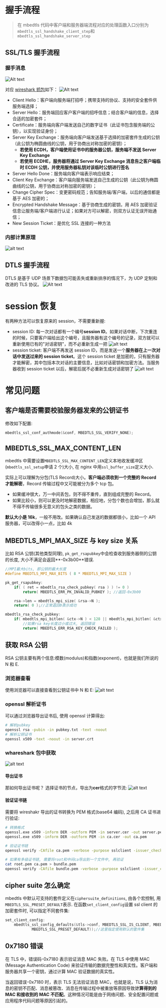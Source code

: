 # 握手流程

> 在 mbedtls 代码中客户端和服务器端流程对应的处理函数入口分别为`mbedtls_ssl_handshake_client_step`和`mbedtls_ssl_handshake_server_step`

## SSL/TLS 握手流程

### 握手消息

![Alt text](handshake.assets/image.png)

对应 [wireshark 抓包](handshake.assets/ssl_handshake.pcapng)如下：
![Alt text](handshake.assets/image-2.png)

- Client Hello：客户端向服务端打招呼；携带支持的协议、支持的安全套件供服务端选择；
- Server Hello：服务端回应客户客户端的招呼信息；结合客户端的信息，选择合适的加密套件；
- Certificate：服务端向客户端发送自己的数字证书（此证书包含服务端的公钥），以实现验证身份；
- Server Key Exchange：服务端向客户端发送基于选择的加密套件生成的公钥（此公钥为椭圆曲线的公钥，用于协商出对称加密的密钥）；
  - **若使用 ECDH，客户端使用证书中的服务器公钥，服务端不发送 Server Key Exchange**
  - **若使用 ECDHE，服务器将通过 Server Key Exchange 消息告之客户端临时 ECDH 公钥，并使用服务器私钥对该临时公钥进行签名**
- Server Hello Done：服务端向客户端表示响应结束；
- Client Key Exchange：客户端向服务端发送自己生成的公钥（此公钥为椭圆曲线的公钥，用于协商出对称加密的密钥）；
- Change Cipher Spec：变更密码规范；告知服务端/客户端，以后的通信都是基于 AES 加密的；
- Encrypted Handshake Message：基于协商生成的密钥，用 AES 加密验证信息让服务端/客户端进行认证；如果对方可以解密，则双方认证无误开始通信；
- New Session Ticket：是优化 SSL 连接的一种方法

### 内部计算原理

![alt text](handshake.assets/image-6.png)

## DTLS 握手流程

DTLS 是基于 UDP 场景下数据包可能丢失或重新排序的情况下，为 UDP 定制和改进的 TLS 协议。
![Alt text](handshake.assets/image-1.png)

# session 恢复

有两种方法可以恢复原来的 session，不需要重新握:

- session ID: 每一次对话都有一个编号**session ID**。如果对话中断，下次重连的时候，只要客户端给出这个编号，且服务器有这个编号的记录，双方就可以重新使用已有的"对话密钥"，而不必重新生成一把
  ![alt text](handshake.assets/image-7.png)
- session ticket: 客户端不再发送 session ID，而是发送一个**服务器在上一次对话中发送过来的 session ticket**。这个 session ticket 是加密的，只有服务器才能解密，其中包括本次对话的主要信息，比如对话密钥和加密方法。当服务器收到 session ticket 以后，解密后就不必重新生成对话密钥了
  ![alt text](handshake.assets/image-8.png)

# 常见问题

## 客户端是否需要校验服务器发来的公钥证书

修改如下配置:

```c
mbedtls_ssl_conf_authmode(&conf, MBEDTLS_SSL_VERIFY_NONE);
```

## MBEDTLS_SSL_MAX_CONTENT_LEN

mbedtls 中需要设置`MBEDTLS_SSL_MAX_CONTENT_LEN`定义本地收发缓冲区(`mbedtls_ssl_setup`申请 2 个)大小, 在 nginx 中用`ssl_buffer_size`定义大小.

实际上可以理解为分包(TLS Record)大小。**客户端必须收到一个完整的 Record 才能解密**，Record 传输过程中又可能被分为多个 tcp 包。

- 如果缓冲很大，万一中间丢包，则不得不重传，直到组成完整的 Record。
- 如果比较小，则可以更及时地解密数据，相应地，分包个数也会增加，那么就不得不传输很多无意义的包头之类的数据。

**默认大小是 16k**，一般不用改。如果确认自己发送的数据都很小，比如一个 API 服务器，可以改得小一点，比如 4k

## MBEDTLS_MPI_MAX_SIZE 与 key size 关系

比如 RSA 公钥(其他类型同理), `pk_get_rsapubkey`中会检查收到服务器侧的公钥的长度, 大小不满足会返回**-0x3b00**错误.

```c
//MPI最大bits, 即公钥的最大长度
#define MBEDTLS_MPI_MAX_BITS ( 8 * MBEDTLS_MPI_MAX_SIZE )

pk_get_rsapubkey:
    if( ( ret = mbedtls_rsa_check_pubkey( rsa ) ) != 0 )
        return( MBEDTLS_ERR_PK_INVALID_PUBKEY ); //返回-0x3b00

    rsa->len = mbedtls_mpi_size( &rsa->N );
    return( 0 );//正常返回0表示成功

mbedtls_rsa_check_pubkey:
    if( mbedtls_mpi_bitlen( &ctx->N ) < 128 || mbedtls_mpi_bitlen( &ctx->N ) > MBEDTLS_MPI_MAX_BITS )
        //如果rsa key长度过小或过大, 返回错误
        return( MBEDTLS_ERR_RSA_KEY_CHECK_FAILED );
```

## 获取 RSA 公钥

RSA 公钥主要有两个信息:模数(modulus)和指数(exponent)，也就是我们所说的 N 和 E.

### 浏览器查看

使用浏览器可以直接查看到公钥证书中 N 和 E:
![alt text](handshake.assets/image-3.png)

### openssl 解析证书

可以通过浏览器导出证书后, 使用 openssl 计算得出:

```bash
# 解析pubkey
openssl rsa -pubin -in pubkey.txt -text -noout
# 解析公钥证书
openssl x509 -text -noout -in server.crt
```

### whareshark 包中获取

![alt text](handshake.assets/image-4.png)

#### 导出证书

那如何导出证书呢？
选择证书的节点，导出为**cer**格式的字节流:
![alt text](handshake.assets/image-5.png)

#### 验证证书链

需要将 wireshakr 导出的证书转换为 PEM 格式(base64 编码), 之后用 CA 证书进行验证:

```bash
# 转换格式
openssl.exe x509 -inform DER -outform PEM -in server.cer -out server.pem
openssl.exe x509 -inform DER -outform PEM -in ca.cer -out ca.pem

# 验证证书链
openssl verify -CAfile ca.pem -verbose -purpose sslclient -issuer_checks server.pem

# 如果有多级证书链, 需要将root和中间ca导出到一个文件中, 再验证
cat root.pem ca.pem > bundle.pem
openssl verify -CAfile bundle.pem -verbose -purpose sslclient -issuer_checks server.pem
```

## cipher suite 怎么确定

mbedtls 中默认可支持的套件定义在`ciphersuite_definitions`, 由各个宏控制, 用`MBEDTLS_SSL_PRESET_DEFAULT`表示.
在函数`set_client_config`设置 ssl client 的加密套件时, 可以指定不同套件集:

```c
set_client_config:
    mbedtls_ssl_config_defaults(&tls->conf, MBEDTLS_SSL_IS_CLIENT, MBEDTLS_SSL_TRANSPORT_STREAM,
            MBEDTLS_SSL_PRESET_DEFAULT));//这里指定使用默认的套件集
```

## 0x7180 错误

在 TLS 中，错误码-0x7180 表示验证消息 MAC 失败。在 TLS 中使用 MAC (Message Authentication Code) 来验证传输的数据完整性和真实性。客户端和服务器共享一个密钥，通过计算 MAC 验证数据的真实性。

当返回错误-0x7180 时，表示 TLS 无法验证消息 MAC，也就是说，TLS 认为消息的密钥不匹配、消息被篡改、消息在传输过程中被重放等原因导致**计算得到的 MAC 和接收到的 MAC 不匹配**。这种情况可能是由于网络问题、安全配置问题或应用程序代码问题等原因引起的。
